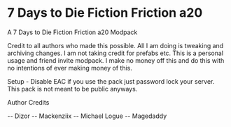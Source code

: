 # 7 Days to Die Fiction Friction a20
 A 7 Days to Die Fiction Friction a20 Modpack

Credit to all authors who made this possible. All I am doing is tweaking and archiving changes. I am not taking credit for prefabs etc. This is a personal usage and friend invite modpack. I make no money off this and do this with no intentions of ever making money of this.

Setup - Disable EAC if you use the pack just password lock your server. This pack is not meant to be public anyways.

Author Credits

-- Dizor
-- Mackenziix
-- Michael Logue
-- Magedaddy

